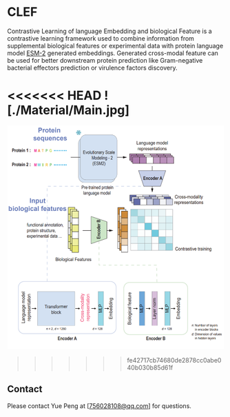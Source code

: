 # CLEF
Contrastive Learning of language Embedding and biological Feature is a contrastive learning framework used to combine information from supplemental biological features or experimental data with protein language model [ESM-2](https://github.com/facebookresearch/esm) generated embeddings. Generated cross-modal feature can be used for better downstream protein prediction like Gram-negative bacterial effectors prediction or virulence factors discovery.

<<<<<<< HEAD
![./Material/Main.jpg]
=======
![](./Material/Main.jpg)
>>>>>>> fe42717cb74680de2878cc0abe040b030b85d61f


## Contact

Please contact Yue Peng at [756028108@qq.com] for questions.
